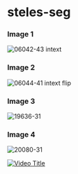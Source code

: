 # steles-seg


### Image 1
![06042-43 intext](./06042-43_intext.jpg)

### Image 2
![06044-41 intext flip](./06044-41_intext_flip.jpg)

### Image 3
![19636-31](./19636-31.JPG)

### Image 4
![20080-31](./20080-31.JPG)


[![Video Title](https://img.youtube.com/vi/yPppskB2zK8/0.jpg)](https://youtu.be/yPppskB2zK8)